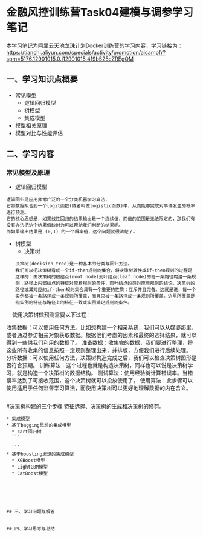 # 金融风控训练营Task04建模与调参学习笔记
本学习笔记为阿里云天池龙珠计划Docker训练营的学习内容，学习链接为：
https://tianchi.aliyun.com/specials/activity/promotion/aicampfr?spm=5176.12901015.0.i12901015.419b525cZREgQM

## 一、学习知识点概要
* 常见模型
  * 逻辑回归模型
  * 树模型
  * 集成模型
* 模型相关原理
* 模型对比与性能评估

## 二、学习内容

### 常见模型及原理
* 逻辑回归模型
```
逻辑回归是应用非常广泛的一个分类机器学习算法，
它将数据拟合到一个logit函数(或者叫做logistic函数)中，从而能够完成对事件发生的概率进行预测。
它的核心思想是，如果线性回归的结果输出是一个连续值，而值的范围是无法限定的，那我们有没有办法把这个结果值映射为可以帮助我们判断的结果呢。
而如果输出结果是 (0,1) 的一个概率值，这个问题就很清楚了。
```
* 树模型
  * 决策树
  ```
  决策树(decision tree)是一种基本的分类与回归方法。
  我们可以把决策树看成一个if-then规则的集合，将决策树转换成if-then规则的过程是这样的：由决策树的根结点(root node)到叶结点(leaf node)的每一条路径构建一条规则；路径上内部结点的特征对应着规则的条件，而叶结点的类对应着规则的结论。决策树的路径或其对应的if-then规则集合具有一个重要的性质：互斥并且完备。这就是说，每一个实例都被一条路径或一条规则所覆盖，而且只被一条路径或一条规则所覆盖。这里所覆盖是指实例的特征与路径上的特征一致或实例满足规则的条件。

    使用决策树做预测需要以下过程：

  收集数据：可以使用任何方法。比如想构建一个相亲系统，我们可以从媒婆那里，或者通过参访相亲对象获取数据。根据他们考虑的因素和最终的选择结果，就可以得到一些供我们利用的数据了。
  准备数据：收集完的数据，我们要进行整理，将这些所有收集的信息按照一定规则整理出来，并排版，方便我们进行后续处理。
  分析数据：可以使用任何方法，决策树构造完成之后，我们可以检查决策树图形是否符合预期。
  训练算法：这个过程也就是构造决策树，同样也可以说是决策树学习，就是构造一个决策树的数据结构。
  测试算法：使用经验树计算错误率。当错误率达到了可接收范围，这个决策树就可以投放使用了。
  使用算法：此步骤可以使用适用于任何监督学习算法，而使用决策树可以更好地理解数据的内在含义。

  ```
  
  ```
  #决策树构建的三个步骤
  特征选择、决策树的生成和决策树的修剪。
  ```
* 集成模型
  * 基于bagging思想的集成模型
    * cart回归树
    ```
    
    ```
  * 基于boosting思想的集成模型
    * XGBoost模型
    * LightGBM模型
    * CatBoost模型






## 三、学习问题与解答


## 四、学习思考与总结


